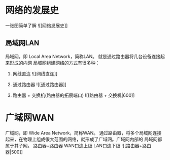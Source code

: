 # 网络的发展史
一张图简单了解
![[网络发展史]]
## 局域网LAN
局域网，即 Local Area Network，简称LAN。
就是通过路由器将几台设备连接起来形成的内网
局域网组建网络的方式有很多种：
1. 网线直连
![[网线直连]]
2. 通过路由器
![[通过路由器]]

4. 路由器 + 交换机(路由器的拓展端口)
![[路由器 + 交换机|600]]

# 广域网WAN
广域网，即 Wide Area Network，简称WAN。
通过路由器，将多个局域网连接起来，在物理上组成很大范围的网络，就形成了广域网。广域网内部的
局域网都属于其子网。
路由器+路由器
WAN口连上级 LAN口连下级
![[路由器+路由器|500]]
